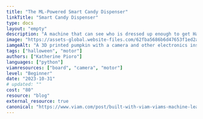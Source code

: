 ```yaml
---
title: "The ML-Powered Smart Candy Dispenser"
linkTitle: "Smart Candy Dispenser"
type: docs
layout: "empty"
description: "A machine that can see who is dressed up enough to get Halloween candy."
image: "https://assets-global.website-files.com/62fba5686b6d47653f1ed2ae/65414854a5de273b0f863307_IMG_9093-p-800.jpg"
iamgeAlt: "A 3D printed pumpkin with a camera and other electronics inside."
tags: ["halloween", "motor"]
authors: ["Katherine Pioro"]
languages: ["python"]
viamresources: ["board", "camera", "motor"]
level: "Beginner"
date: "2023-10-31"
# updated: ""
cost: "80"
resource: "blog"
external_resource: true
canonical: "https://www.viam.com/post/built-with-viam-viams-machine-learning-powered-treat-or-trickster-candy-dispenser"
---
```

